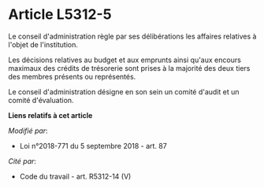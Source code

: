 # Article L5312-5

Le conseil d'administration règle par ses délibérations les affaires relatives à l'objet de l'institution.

Les décisions relatives au budget et aux emprunts ainsi qu'aux encours maximaux des crédits de trésorerie sont prises à la
majorité des deux tiers des membres présents ou représentés.

Le conseil d'administration désigne en son sein un comité d'audit et un comité d'évaluation.

**Liens relatifs à cet article**

_Modifié par_:

  - Loi n°2018-771 du 5 septembre 2018 - art. 87

_Cité par_:

  - Code du travail - art. R5312-14 (V)

